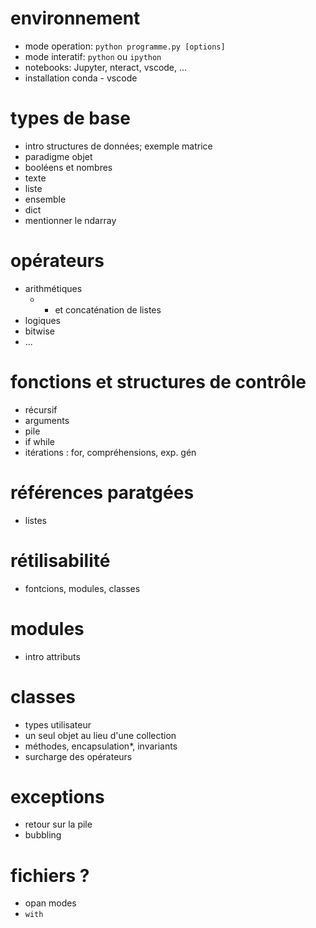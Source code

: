 # environnement

* mode operation: `python programme.py [options]`
* mode interatif: `python`  ou `ipython`
* notebooks: Jupyter, nteract, vscode, ...
* installation conda - vscode

# types de base

* intro structures de données; exemple matrice
* paradigme objet
* booléens et nombres
* texte
* liste
* ensemble
* dict
* mentionner le ndarray

# opérateurs

* arithmétiques
  *  + et concaténation de listes
* logiques
* bitwise
* ...

# fonctions et structures de contrôle

* récursif
* arguments
* pile 
* if while
* itérations : for, compréhensions, exp. gén

# références paratgées

* listes

# rétilisabilité

* fontcions, modules, classes

# modules

* intro attributs

# classes

* types utilisateur
* un seul objet au lieu d'une collection
* méthodes, encapsulation*, invariants
* surcharge des opérateurs

# exceptions

* retour sur la pile
* bubbling

# fichiers ?

* opan modes
* `with`
